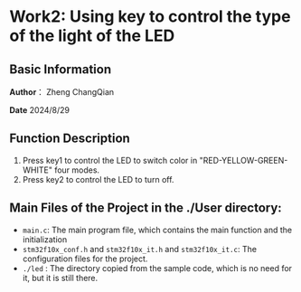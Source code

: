 # Work2: Using key to control the type of the light of the LED

## Basic Information

**Author**： Zheng ChangQian

**Date** 2024/8/29

## Function Description

1. Press key1 to control the LED to switch color in "RED-YELLOW-GREEN-WHITE" four modes.
2. Press key2 to control the LED to turn off.


## Main Files of the Project in the ./User directory:

- `main.c`: The main program file, which contains the main function and the initialization
- `stm32f10x_conf.h` and `stm32f10x_it.h` and `stm32f10x_it.c`: The configuration files for the project.
- `./led` : The directory copied from the sample code, which is no need for it, but it is still there.
